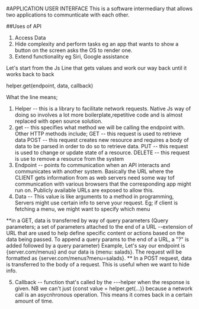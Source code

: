 #APPLICATION USER INTERFACE
This is a software intermediary that allows two applications to communticate with each other.

##Uses of API
1. Access Data
2. Hide complexity and perform tasks eg an app that wants to show a button on the screen asks the OS to render one.
3. Extend functionality eg Siri, Google assistance

Let's start from the Js Line that gets values and work our way back until it works back to back

helper.get(endpoint, data, callback)

What the line means;
1. Helper -- this is a library to facilitate network requests. Native Js way of doing so involves a lot more boilerplate,repetitive code and is almost replaced with open source solution.
2. get -- this specifies what method we will be calling the endpoint with.
Other HTTP methods include; 
GET -- this request is used to retrieve data 
POST -- this request creates new resource and requires a body of data to be parsed in order to do so to retrieve data.
PUT -- this request is used  to change or update state of a resource.
DELETE -- this request is use to remove a resource from the system
3. Endpoint -- points fo communication when an API interacts and communicates with another system. Basically the URL where the CLIENT gets information from as web servers need some way tof communication with various browsers that the corresponding app might run on. Publicly available URLs are exposed to allow this.
4. Data --  This value is like arguments to a method in programming, Servers might use certain info to serve your request. Eg; if client is fetching a menu, we might want to specify which menu

**in a GET, data is transferred by way of query parameters (Query parameters; a set of parameters attached to the end of a URL --extension of URL that are used to help define specific content or actions based on the data being passed. To append a query params to the end of a URL, a "?" is added followed by a query parameter)
Example, Let's say our endpoint is {server.com/menus} and our data is {menu: salads}. The request will be formatted as {server.com/menus?menu=salads}.
** In a POST request, data is transferred to the body of a request. This is useful when we want to hide info.

5. Callback -- function that's called by the ---helper when the response is given. NB we can't just {const value = helper.get(...)} because a network call is an asycnhronous operation. This means it comes back in a certain amount of time.

